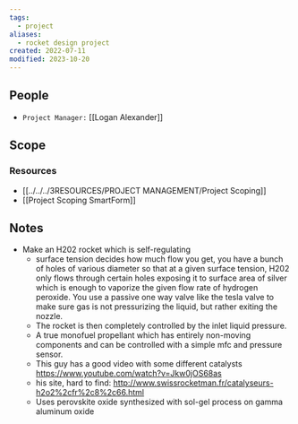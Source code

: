 ```yaml
---
tags:
  - project
aliases:
  - rocket design project
created: 2022-07-11
modified: 2023-10-20
---
```


## People

- `Project Manager:` [[Logan Alexander]]
## Scope
### Resources
- [[../../../3RESOURCES/PROJECT MANAGEMENT/Project Scoping]]
- [[Project Scoping SmartForm]]

## Notes
- Make an H202 rocket which is self-regulating 
	- surface tension decides how much flow you get, you have a bunch of holes of various diameter so that at a given surface tension, H202 only flows through certain holes exposing it to surface area of silver which is enough to vaporize the given flow rate of hydrogen peroxide. You use a passive one way valve like the tesla valve to make sure gas is not pressurizing the liquid, but rather exiting the nozzle. 
	- The rocket is then completely controlled by the inlet liquid pressure. 
	- A true monofuel propellant which has entirely non-moving components and can be controlled with a simple mfc and pressure sensor. 
	- This guy has a good video with some different catalysts https://www.youtube.com/watch?v=Jkw0jOS68as
	- his site, hard to find: http://www.swissrocketman.fr/catalyseurs-h2o2%2cfr%2c8%2c66.html
	- Uses perovskite oxide synthesized with sol-gel process on gamma aluminum oxide
